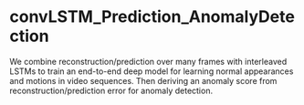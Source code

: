 # convLSTM_Prediction_AnomalyDetection
We combine reconstruction/prediction over many frames with interleaved LSTMs to train an end-to-end deep model 
for learning normal appearances and motions in video sequences. Then deriving an anomaly score from 
reconstruction/prediction error for anomaly detection.
